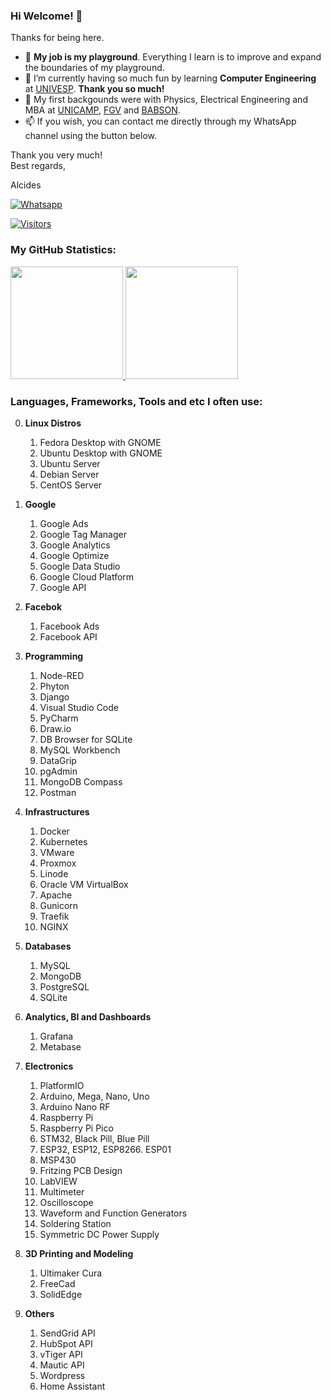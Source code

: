 ### Hi Welcome! 👋

Thanks for being here.

- :basketball: **My job is my playground**. Everything I learn is to improve and expand the boundaries of my playground.
- 🌱 I’m currently having so much fun by learning **Computer Engineering** at [UNIVESP](https://univesp.br). **Thank you so much!**
- :evergreen_tree: My first backgounds were with Physics, Electrical Engineering and MBA at [UNICAMP](https://www.unicamp.br), [FGV](https://fgv.br) and [BABSON](https://babson.edu).
- 📫 If you wish, you can contact me directly through my WhatsApp channel using the button below.

Thank you very much!<br />
Best regards,

Alcides

[![Whatsapp](https://img.shields.io/badge/WhatsApp-25D366?style=for-the-badge&logo=whatsapp&logoColor=white)](https://wa.me/5519992407898)

[![Visitors](https://visitor-badge.glitch.me/badge?page_id=acremonezi.visitor-badge)](https://github.com/acremonezi)

### My GitHub Statistics:
<div>
     <a href="https://github.com/acremonezi">
         <img height="180em" src="https://github-readme-stats.vercel.app/api?username=acremonezi&show_icons=true&include_all_commits=true&count_private=true"/>
         <img height="180em" src="https://github-readme-stats.vercel.app/api/top-langs/?username=acremonezi&layout=compact&langs_count=10"/>
     </a>
</div>

### Languages, Frameworks, Tools and etc I often use:

0. **Linux Distros**
     1. Fedora Desktop with GNOME
     2. Ubuntu Desktop with GNOME
     3. Ubuntu Server
     4. Debian Server
     5. CentOS Server

1. **Google**
     1. Google Ads
     2. Google Tag Manager
     3. Google Analytics
     4. Google Optimize
     5. Google Data Studio
     6. Google Cloud Platform
     7. Google API

2. **Facebok**
     1. Facebook Ads
     2. Facebook API 

3. **Programming**
     1.  Node-RED
     2.  Phyton
     3.  Django
     4.  Visual Studio Code
     5.  PyCharm
     6.  Draw.io
     7.  DB Browser for SQLite
     8.  MySQL Workbench
     9.  DataGrip
     10.  pgAdmin
     11.  MongoDB Compass
     12.  Postman

4. **Infrastructures**
     1.  Docker
     2.  Kubernetes
     3.  VMware
     4.  Proxmox
     5.  Linode
     6.  Oracle VM VirtualBox
     7.  Apache
     8.  Gunicorn
     9.  Traefik
     10.  NGINX

5. **Databases**
     1. MySQL
     2. MongoDB
     3. PostgreSQL
     4. SQLite

6. **Analytics, BI and Dashboards**
     1. Grafana
     2. Metabase
 
7. **Electronics**
     1. PlatformIO
     2. Arduino, Mega, Nano, Uno
     3. Arduino Nano RF
     4. Raspberry Pi
     5. Raspberry Pi Pico
     6. STM32, Black Pill, Blue Pill
     7. ESP32, ESP12, ESP8266. ESP01
     8. MSP430
     9. Fritzing PCB Design
     10. LabVIEW
     11. Multimeter
     12. Oscilloscope
     13. Waveform and Function Generators
     14. Soldering Station
     15. Symmetric DC Power Supply

8. **3D Printing and Modeling**
     1. Ultimaker Cura
     2. FreeCad
     3. SolidEdge
 
9. **Others**
     1. SendGrid API
     2. HubSpot API
     3. vTiger API
     4. Mautic API
     5. Wordpress
     6. Home Assistant
